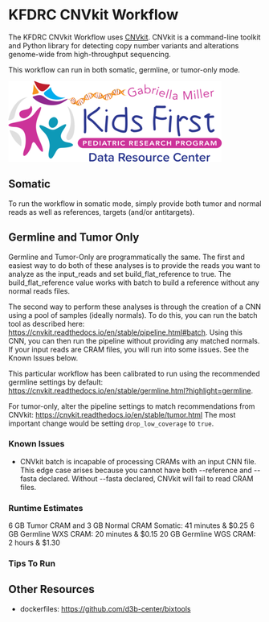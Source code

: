 # KFDRC CNVkit Workflow
The KFDRC CNVkit Workflow uses [CNVkit](https://github.com/etal/cnvkit). CNVkit
is a command-line toolkit and Python library for detecting copy number variants
and alterations genome-wide from high-throughput sequencing.

This workflow can run in both somatic, germline, or tumor-only mode.

![data service logo](https://github.com/d3b-center/d3b-research-workflows/raw/master/doc/kfdrc-logo-sm.png)

## Somatic
To run the workflow in somatic mode, simply provide both tumor and normal reads
as well as references, targets (and/or antitargets).

## Germline and Tumor Only
Germline and Tumor-Only are programmatically the same. The first and easiest
way to do both of these analyses is to provide the reads you want to analyze as
the input_reads and set build_flat_reference to true. The build_flat_reference
value works with batch to build a reference without any normal reads files.

The second way to perform these analyses is through the creation of a CNN using
a pool of samples (ideally normals). To do this, you can run the batch tool as
described here: https://cnvkit.readthedocs.io/en/stable/pipeline.html#batch.
Using this CNN, you can then run the pipeline without providing any matched
normals. If your input reads are CRAM files, you will run into some issues.
See the Known Issues below.

This particular workflow has been calibrated to run using the recommended
germline settings by default:
https://cnvkit.readthedocs.io/en/stable/germline.html?highlight=germline.

For tumor-only, alter the pipeline settings to match recommendations from CNVkit:
https://cnvkit.readthedocs.io/en/stable/tumor.html
The most important change would be setting `drop_low_coverage` to `true`.

### Known Issues
- CNVkit batch is incapable of processing CRAMs with an input CNN
file. This edge case arises because you cannot have both --reference and --fasta
declared. Without --fasta declared, CNVkit will fail to read CRAM files.

### Runtime Estimates
6 GB Tumor CRAM and 3 GB Normal CRAM Somatic: 41 minutes & $0.25
6 GB Germline WXS CRAM: 20 minutes & $0.15
20 GB Germline WGS CRAM: 2 hours & $1.30

### Tips To Run

## Other Resources
- dockerfiles: https://github.com/d3b-center/bixtools
